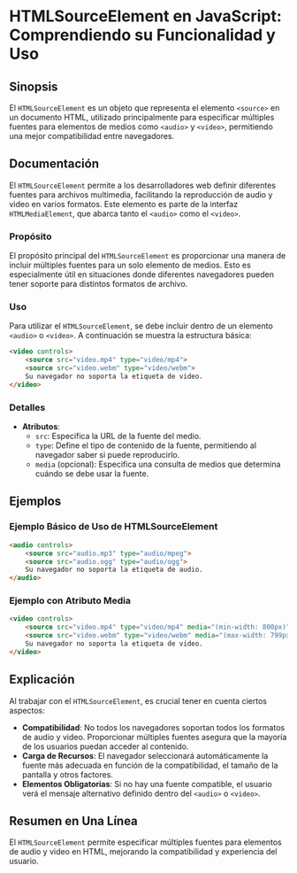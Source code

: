 <!--
Meta Description: # HTMLSourceElement en JavaScript: Comprendiendo su Funcionalidad y Uso ## Sinopsis El `HTMLSourceElement` es un objeto que representa el elemento `<s...
Meta Keywords: video, audio, htmlsourceelement, source, para
-->

# HTMLSourceElement en JavaScript: Comprendiendo su Funcionalidad y Uso

## Sinopsis
El `HTMLSourceElement` es un objeto que representa el elemento `<source>` en un documento HTML, utilizado principalmente para especificar múltiples fuentes para elementos de medios como `<audio>` y `<video>`, permitiendo una mejor compatibilidad entre navegadores.

## Documentación
El `HTMLSourceElement` permite a los desarrolladores web definir diferentes fuentes para archivos multimedia, facilitando la reproducción de audio y video en varios formatos. Este elemento es parte de la interfaz `HTMLMediaElement`, que abarca tanto el `<audio>` como el `<video>`.

### Propósito
El propósito principal del `HTMLSourceElement` es proporcionar una manera de incluir múltiples fuentes para un solo elemento de medios. Esto es especialmente útil en situaciones donde diferentes navegadores pueden tener soporte para distintos formatos de archivo.

### Uso
Para utilizar el `HTMLSourceElement`, se debe incluir dentro de un elemento `<audio>` o `<video>`. A continuación se muestra la estructura básica:

```html
<video controls>
    <source src="video.mp4" type="video/mp4">
    <source src="video.webm" type="video/webm">
    Su navegador no soporta la etiqueta de video.
</video>
```

### Detalles
- **Atributos**:
  - `src`: Especifica la URL de la fuente del medio.
  - `type`: Define el tipo de contenido de la fuente, permitiendo al navegador saber si puede reproducirlo.
  - `media` (opcional): Especifica una consulta de medios que determina cuándo se debe usar la fuente.

## Ejemplos
### Ejemplo Básico de Uso de HTMLSourceElement

```html
<audio controls>
    <source src="audio.mp3" type="audio/mpeg">
    <source src="audio.ogg" type="audio/ogg">
    Su navegador no soporta la etiqueta de audio.
</audio>
```

### Ejemplo con Atributo Media

```html
<video controls>
    <source src="video.mp4" type="video/mp4" media="(min-width: 800px)">
    <source src="video.webm" type="video/webm" media="(max-width: 799px)">
    Su navegador no soporta la etiqueta de video.
</video>
```

## Explicación
Al trabajar con el `HTMLSourceElement`, es crucial tener en cuenta ciertos aspectos:

- **Compatibilidad**: No todos los navegadores soportan todos los formatos de audio y video. Proporcionar múltiples fuentes asegura que la mayoría de los usuarios puedan acceder al contenido.
- **Carga de Recursos**: El navegador seleccionará automáticamente la fuente más adecuada en función de la compatibilidad, el tamaño de la pantalla y otros factores.
- **Elementos Obligatorias**: Si no hay una fuente compatible, el usuario verá el mensaje alternativo definido dentro del `<audio>` o `<video>`.

## Resumen en Una Línea
El `HTMLSourceElement` permite especificar múltiples fuentes para elementos de audio y video en HTML, mejorando la compatibilidad y experiencia del usuario.